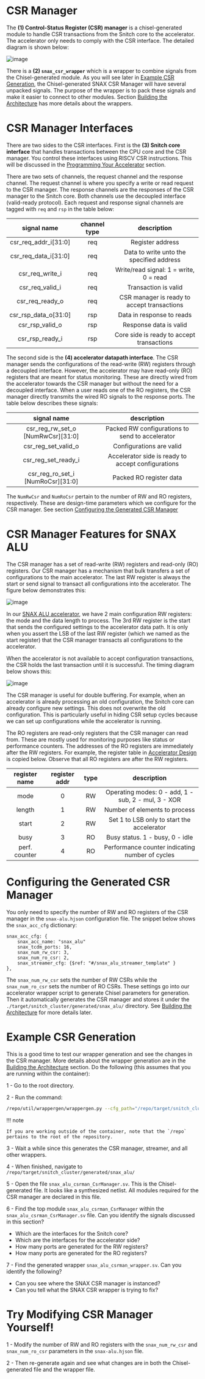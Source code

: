 # CSR Manager

The **(1) Control-Status Register (CSR) manager** is a chisel-generated module to handle CSR transactions from the Snitch core to the accelerator. The accelerator only needs to comply with the CSR interface. The detailed diagram is shown below:

![image](https://github.com/KULeuven-MICAS/snitch_cluster/assets/26665295/97af01e6-fcb0-48f7-880c-8bfdb1166308)

There is a **(2) `snax_csr_wrapper`** which is a wrapper to combine signals from the Chisel-generated module. As you will see later in [Example CSR Generation](#example-csr-generation), the Chisel-generated SNAX CSR Manager will have several unpacked signals. The purpose of the wrapper is to pack these signals and make it easier to connect to other modules. Section [Building the Architecture](./build_system.md) has more details about the wrappers.

# CSR Manager Interfaces

There are two sides to the CSR interfaces. First is the **(3) Snitch core interface** that handles transactions between the CPU core and the CSR manager. You control these interfaces using RISCV CSR instructions. This will be discussed in the [Programming Your Accelerator](./programming.md) section.

There are two sets of channels, the request channel and the response channel. The request channel is where you specify a write or read request to the CSR manager. The response channels are the responses of the CSR manager to the Snitch core. Both channels use the decoupled interface (valid-ready protocol). Each request and response signal channels are tagged with `req` and `rsp` in the table below:

|  signal name         |  channel type  | description                                  |
| :------------------: | :------------: | :------------------------------------------: |
| csr_req_addr_i[31:0] | req            |  Register address                            |
| csr_req_data_i[31:0] | req            |  Data to write unto the specified address    |
| csr_req_write_i      | req            |  Write/read signal: 1 = write, 0 = read      |
| csr_req_valid_i      | req            |  Transaction is valid                        |
| csr_req_ready_o      | req            |  CSR manager is ready to accept transactions |
| csr_rsp_data_o[31:0] | rsp            |  Data in response to reads                   |
| csr_rsp_valid_o      | rsp            |  Response data is valid                      |
| csr_rsp_ready_i      | rsp            |  Core side is ready to accept transactions   |


The second side is the **(4) accelerator datapath interface**. The CSR manager sends the configurations of the read-write (RW) registers through a decoupled interface. However, the accelerator may have read-only (RO) registers that are meant for status monitoring. These are directly wired from the accelerator towards the CSR manager but without the need for a decoupled interface. When a user reads one of the RO registers, the CSR manager directly transmits the wired RO signals to the response ports. The table below describes these signals:

|  signal name                      | description                                         |
| :-------------------------------: | :-------------------------------------------------: |
| csr_reg_rw_set_o [NumRwCsr][31:0] |  Packed RW configurations to send to accelerator    |
| csr_reg_set_valid_o               |  Configurations are valid                           |
| csr_reg_set_ready_i               |  Accelerator side is ready to accept configurations |
| csr_reg_ro_set_i [NumRoCsr][31:0] |  Packed RO register data                            |

The `NumRwCsr` and `NumRoCsr` pertain to the number of RW and RO registers, respectively. These are design-time parameters which we configure for the CSR manager. See section [Configuring the Generated CSR Manager](#configuring-the-generated-csr-manager)

# CSR Manager Features for SNAX ALU

The CSR manager has a set of read-write (RW) registers and read-only (RO) registers. Our CSR manager has a mechanism that bulk transfers a set of configurations to the main accelerator. The last RW register is always the start or send signal to transact all configurations into the accelerator. The figure below demonstrates this:

![image](https://github.com/KULeuven-MICAS/snitch_cluster/assets/26665295/b9c4758a-ad20-4e3b-86f8-5dc7b649df09)

In our [SNAX ALU accelerator](./accelerator_design.md), we have 2 main configuration RW registers: the mode and the data length to process. The 3rd RW register is the start that sends the configured settings to the accelerator data path. It is only when you assert the LSB of the last RW register (which we named as the start register) that the CSR manager transacts all configurations to the accelerator.

When the accelerator is not available to accept configuration transactions, the CSR holds the last transaction until it is successful. The timing diagram below shows this:

![image](https://github.com/KULeuven-MICAS/snitch_cluster/assets/26665295/bb31e9e5-4f80-4acc-b9ee-72f6866bec13)

The CSR manager is useful for double buffering. For example, when an accelerator is already processing an old configuration, the Snitch core can already configure new settings. This does not overwrite the old configuration. This is particularly useful in hiding CSR setup cycles because we can set up configurations while the accelerator is running.

The RO registers are read-only registers that the CSR manager can read from. These are mostly used for monitoring purposes like status or performance counters. The addresses of the RO registers are immediately after the RW registers. For example, the register table in [Accelerator Design](./accelerator_design.md) is copied below. Observe that all RO registers are after the RW registers.


|  register name  |  register addr  |   type  |                   description                       |
| :-------------: | :-------------: | :-----: |:--------------------------------------------------: |
|    mode         |       0         |   RW    | Operating modes: 0 - add, 1 - sub, 2 - mul, 3 - XOR |
|    length       |       1         |   RW    | Number of elements to process                       |
|    start        |       2         |   RW    | Set 1 to LSB only to start the accelerator          |
|    busy         |       3         |   RO    | Busy status. 1 - busy, 0 - idle                     |
|  perf. counter  |       4         |   RO    | Performance counter indicating number of cycles     |



# Configuring the Generated CSR Manager

You only need to specify the number of RW and RO registers of the CSR manager in the `snax-alu.hjson` configuration file. The snippet below shows the `snax_acc_cfg` dictionary:

```hjson
snax_acc_cfg: {
    snax_acc_name: "snax_alu"
    snax_tcdm_ports: 16,
    snax_num_rw_csr: 3,
    snax_num_ro_csr: 2,
    snax_streamer_cfg: {$ref: "#/snax_alu_streamer_template" }
},
```

The `snax_num_rw_csr` sets the number of RW CSRs while the `snax_num_ro_csr` sets the number of RO CSRs. These settings go into our accelerator wrapper script to generate Chisel parameters for generation. Then it automatically generates the CSR manager and stores it under the `./target/snitch_cluster/generated/snax_alu/` directory. See [Building the Architecture](./build_system.md) for more details later.

# Example CSR Generation

This is a good time to test our wrapper generation and see the changes in the CSR manager. More details about the wrapper generation are in the [Building the Architecture](./build_system.md) section. Do the following (this assumes that you are running within the container):

1 - Go to the root directory.

2 - Run the command:

```bash
/repo/util/wrappergen/wrappergen.py --cfg_path="/repo/target/snitch_cluster/cfg/snax-alu.hjson" --tpl_path="/repo/hw/templates/" --chisel_path="/repo/hw/chisel/" --gen_path="/repo/target/snitch_cluster/generated/"
```

!!! note

    If you are working outside of the container, note that the `/repo` pertains to the root of the repository.

3 - Wait a while since this generates the CSR manager, streamer, and all other wrappers.

4 - When finished, navigate to `/repo/target/snitch_cluster/generated/snax_alu/`

5 - Open the file `snax_alu_csrman_CsrManager.sv`. This is the Chisel-generated file. It looks like a synthesized netlist. All modules required for the CSR manager are declared in this file. 

6 - Find the top module `snax_alu_csrman_CsrManager` within the `snax_alu_csrman_CsrManager.sv` file. Can you identify the signals discussed in this section?

- Which are the interfaces for the Snitch core?
- Which are the interfaces for the accelerator side?
- How many ports are generated for the RW registers?
- How many ports are generated for the RO registers?

7 - Find the generated wrapper `snax_alu_csrman_wrapper.sv`. Can you identify the following?

 - Can you see where the SNAX CSR manager is instanced?
 - Can you tell what the SNAX CSR wrapper is trying to fix?

# Try Modifying CSR Manager Yourself!

1 - Modify the number of RW and RO registers with the `snax_num_rw_csr` and `snax_num_ro_csr` parameters in the `snax-alu.hjson` file.

2 - Then re-generate again and see what changes are in both the Chisel-generated file and the wrapper file.
